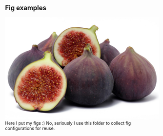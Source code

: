 ## Fig examples
![Fig Examples](figs.jpg)
Here I put my figs :)
No, seriously I use this folder to collect fig configurations for reuse.
